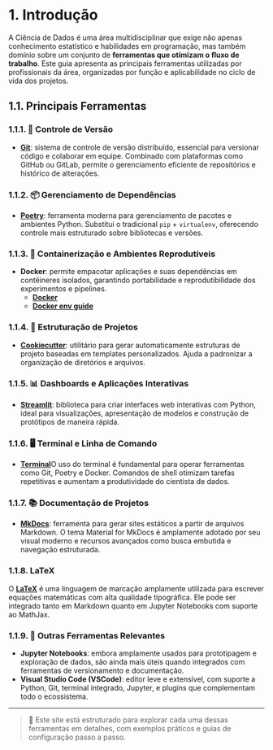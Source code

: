 
# 1. Introdução

A Ciência de Dados é uma área multidisciplinar que exige não apenas conhecimento estatístico e habilidades em programação, mas também domínio sobre um conjunto de **ferramentas que otimizam o fluxo de trabalho**. Este guia apresenta as principais ferramentas utilizadas por profissionais da área, organizadas por função e aplicabilidade no ciclo de vida dos projetos.

## 1.1. Principais Ferramentas

### 1.1.1. 🔧 Controle de Versão
- [**Git**](5.2_Git.md): sistema de controle de versão distribuído, essencial para versionar código e colaborar em equipe. Combinado com plataformas como GitHub ou GitLab, permite o gerenciamento eficiente de repositórios e histórico de alterações.

### 1.1.2. 📦 Gerenciamento de Dependências
- [**Poetry**](5.3_Poetry.md): ferramenta moderna para gerenciamento de pacotes e ambientes Python. Substitui o tradicional `pip` + `virtualenv`, oferecendo controle mais estruturado sobre bibliotecas e versões.

### 1.1.3. 🐳 Containerização e Ambientes Reprodutíveis
- **Docker**: permite empacotar aplicações e suas dependências em contêineres isolados, garantindo portabilidade e reprodutibilidade dos experimentos e pipelines.
  - [**Docker**](5.4_Docker/5.4.1_Docker.md)
  - [**Docker env guide**](5.4_Docker/5.4.2_Docker_env_guide.md)

### 1.1.4. 🧬 Estruturação de Projetos
- [**Cookiecutter**](5.5_Cookiecutter.md): utilitário para gerar automaticamente estruturas de projeto baseadas em templates personalizados. Ajuda a padronizar a organização de diretórios e arquivos.

### 1.1.5. 📊 Dashboards e Aplicações Interativas
- [**Streamlit**](5.6_Streamilit_Dashboard.md): biblioteca para criar interfaces web interativas com Python, ideal para visualizações, apresentação de modelos e construção de protótipos de maneira rápida.

### 1.1.6. 🖥️ Terminal e Linha de Comando
- [**Terminal**](5.8_Terminal.md)O uso do terminal é fundamental para operar ferramentas como Git, Poetry e Docker. Comandos de shell otimizam tarefas repetitivas e aumentam a produtividade do cientista de dados.

### 1.1.7. 📚 Documentação de Projetos
- [**MkDocs**](5.9_mkdocs.md): ferramenta para gerar sites estáticos a partir de arquivos Markdown. O tema Material for MkDocs é amplamente adotado por seu visual moderno e recursos avançados como busca embutida e navegação estruturada.

### 1.1.8. LaTeX

O [**LaTeX**](5.10_latex.md) é uma linguagem de marcação amplamente utilizada para escrever equações matemáticas com alta qualidade tipográfica. Ele pode ser integrado tanto em Markdown quanto em Jupyter Notebooks com suporte ao MathJax.

### 1.1.9. 🧠 Outras Ferramentas Relevantes
- **Jupyter Notebooks**: embora amplamente usados para prototipagem e exploração de dados, são ainda mais úteis quando integrados com ferramentas de versionamento e documentação.
- **Visual Studio Code (VSCode)**: editor leve e extensível, com suporte a Python, Git, terminal integrado, Jupyter, e plugins que complementam todo o ecossistema.

---

> 🧭 Este site está estruturado para explorar cada uma dessas ferramentas em detalhes, com exemplos práticos e guias de configuração passo a passo.
